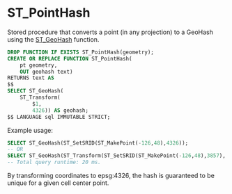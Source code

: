 # ST_PointHash

Stored procedure that converts a point (in any projection) to a GeoHash using the [ST_GeoHash](http://postgis.refractions.net/documentation/manual-svn/ST_GeoHash.html) function.

```sql
DROP FUNCTION IF EXISTS ST_PointHash(geometry);
CREATE OR REPLACE FUNCTION ST_PointHash(
	pt geometry,
	OUT geohash text)
RETURNS text AS
$$
SELECT ST_GeoHash(
	ST_Transform(
		$1, 
		4326)) AS geohash;
$$ LANGUAGE sql IMMUTABLE STRICT;
```

Example usage:

```sql
SELECT ST_GeoHash(ST_SetSRID(ST_MakePoint(-126,48),4326));
-- OR
SELECT ST_GeoHash(ST_Transform(ST_SetSRID(ST_MakePoint(-126,48),3857), 4326));
-- Total query runtime: 20 ms.
```

By transforming coordinates to epsg:4326, the hash is guaranteed to be unique for a given cell center point.